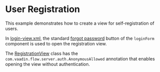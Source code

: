 # User Registration

This example demonstrates how to create a view for self-registration of users.

In [login-view.xml](/src/main/resources/com/company/userregistration/view/login/login-view.xml), the standard [forgot password](https://docs.jmix.io/jmix/flow-ui/vc/components/loginForm.html#forgotPasswordButtonVisible) button of the `loginForm` component is used to open the registration view.

The [RegistrationView](/src/main/java/com/company/userregistration/view/registration/RegistrationView.java) class has the `com.vaadin.flow.server.auth.AnonymousAllowed` annotation that enables opening the view without authentication.

